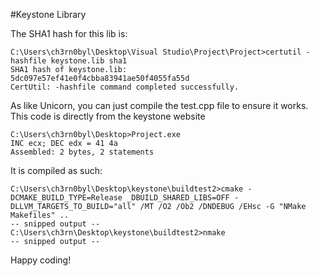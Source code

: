 #Keystone Library

The SHA1 hash for this lib is: 
```
C:\Users\ch3rn0byl\Desktop\Visual Studio\Project\Project>certutil -hashfile keystone.lib sha1
SHA1 hash of keystone.lib:
5dc097e57ef41e0f4cbba83941ae50f4055fa55d
CertUtil: -hashfile command completed successfully.
```

As like Unicorn, you can just compile the test.cpp file to ensure it works. This code is directly from the keystone website
```
C:\Users\ch3rn0byl\Desktop>Project.exe
INC ecx; DEC edx = 41 4a
Assembled: 2 bytes, 2 statements
```

It is compiled as such:
```
C:\Users\ch3rn0byl\Desktop\keystone\buildtest2>cmake -DCMAKE_BUILD_TYPE=Release _DBUILD_SHARED_LIBS=OFF -DLLVM_TARGETS_TO_BUILD="all" /MT /O2 /Ob2 /DNDEBUG /EHsc -G "NMake Makefiles" ..
-- snipped output --
C:\Users\ch3rn\Desktop\keystone\buildtest2>nmake
-- snipped output --
```

Happy coding!
